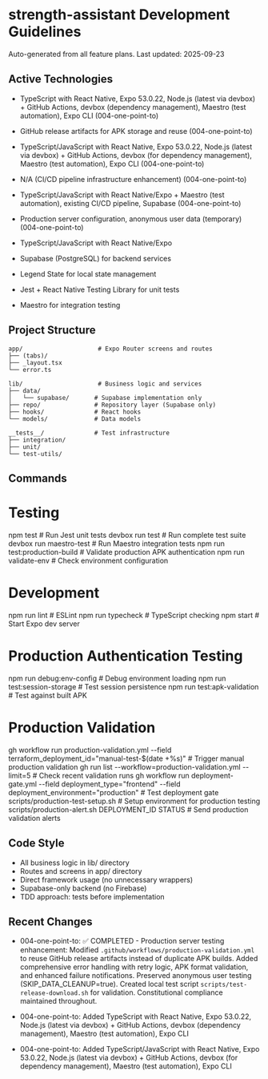 # strength-assistant Development Guidelines

Auto-generated from all feature plans. Last updated: 2025-09-23

## Active Technologies
- TypeScript with React Native, Expo 53.0.22, Node.js (latest via devbox) + GitHub Actions, devbox (dependency management), Maestro (test automation), Expo CLI (004-one-point-to)
- GitHub release artifacts for APK storage and reuse (004-one-point-to)

- TypeScript/JavaScript with React Native, Expo 53.0.22, Node.js (latest via devbox) + GitHub Actions, devbox (for dependency management), Maestro (test automation), Expo CLI (004-one-point-to)
- N/A (CI/CD pipeline infrastructure enhancement) (004-one-point-to)

- TypeScript/JavaScript with React Native/Expo + Maestro (test automation), existing CI/CD pipeline, Supabase (004-one-point-to)
- Production server configuration, anonymous user data (temporary) (004-one-point-to)

- TypeScript/JavaScript with React Native/Expo
- Supabase (PostgreSQL) for backend services
- Legend State for local state management
- Jest + React Native Testing Library for unit tests
- Maestro for integration testing

## Project Structure

```
app/                     # Expo Router screens and routes
├── (tabs)/
├── _layout.tsx
└── error.ts

lib/                     # Business logic and services
├── data/
│   └── supabase/       # Supabase implementation only
├── repo/               # Repository layer (Supabase only)
├── hooks/              # React hooks
└── models/             # Data models

__tests__/              # Test infrastructure
├── integration/
├── unit/
└── test-utils/
```

## Commands

# Testing

npm test # Run Jest unit tests
devbox run test # Run complete test suite
devbox run maestro-test # Run Maestro integration tests
npm run test:production-build # Validate production APK authentication
npm run validate-env # Check environment configuration

# Development

npm run lint # ESLint
npm run typecheck # TypeScript checking
npm start # Start Expo dev server

# Production Authentication Testing

npm run debug:env-config # Debug environment loading
npm run test:session-storage # Test session persistence
npm run test:apk-validation # Test against built APK

# Production Validation

gh workflow run production-validation.yml --field terraform_deployment_id="manual-test-$(date +%s)" # Trigger manual production validation
gh run list --workflow=production-validation.yml --limit=5 # Check recent validation runs
gh workflow run deployment-gate.yml --field deployment_type="frontend" --field deployment_environment="production" # Test deployment gate
scripts/production-test-setup.sh # Setup environment for production testing
scripts/production-alert.sh DEPLOYMENT_ID STATUS # Send production validation alerts

## Code Style

- All business logic in lib/ directory
- Routes and screens in app/ directory
- Direct framework usage (no unnecessary wrappers)
- Supabase-only backend (no Firebase)
- TDD approach: tests before implementation

## Recent Changes
- 004-one-point-to: ✅ COMPLETED - Production server testing enhancement: Modified `.github/workflows/production-validation.yml` to reuse GitHub release artifacts instead of duplicate APK builds. Added comprehensive error handling with retry logic, APK format validation, and enhanced failure notifications. Preserved anonymous user testing (SKIP_DATA_CLEANUP=true). Created local test script `scripts/test-release-download.sh` for validation. Constitutional compliance maintained throughout.

- 004-one-point-to: Added TypeScript with React Native, Expo 53.0.22, Node.js (latest via devbox) + GitHub Actions, devbox (dependency management), Maestro (test automation), Expo CLI

- 004-one-point-to: Added TypeScript/JavaScript with React Native, Expo 53.0.22, Node.js (latest via devbox) + GitHub Actions, devbox (for dependency management), Maestro (test automation), Expo CLI

<!-- MANUAL ADDITIONS START -->
<!-- MANUAL ADDITIONS END -->
